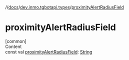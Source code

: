 //[docs](../../index.md)/[dev.inmo.tgbotapi.types](index.md)/[proximityAlertRadiusField](proximity-alert-radius-field.md)



# proximityAlertRadiusField  
[common]  
Content  
const val [proximityAlertRadiusField](proximity-alert-radius-field.md): [String](https://kotlinlang.org/api/latest/jvm/stdlib/kotlin/-string/index.html)  



